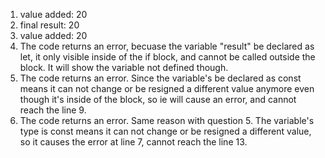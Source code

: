 1. value added: 20
2. final result: 20
3. value added: 20
4. The code returns an error, becuase the variable "result" be declared as let, it only visible inside of the if block, and cannot be called outside the block. It will show the variable not defined though.
5. The code returns an error. Since the variable's be declared as const means it can not change or be resigned a different value anymore even though it's inside of the block, so ie will cause an error, and cannot reach the line 9.
6. The code returns an error. Same reason with question 5. The variable's type is const means it can not change or be resigned a different value, so it causes the error at line 7, cannot reach the line 13.
